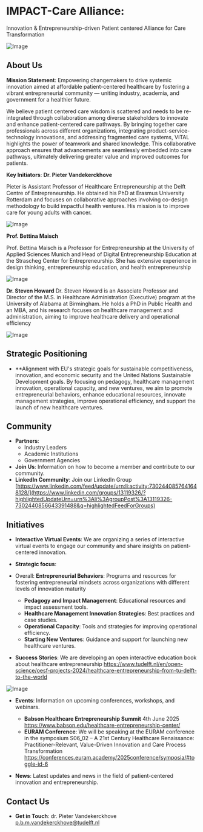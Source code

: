 # IMPACT-Care Alliance:
Innovation & Entrepreneurship-driven Patient centered Alliance for Care Transformation

![Image](https://github.com/user-attachments/assets/124ea39a-6faf-4c57-9f62-487abfe23f2a)

## About Us
**Mission Statement**: Empowering changemakers to drive systemic innovation aimed at affordable patient-centered healthcare by fostering a vibrant entrepreneurial community — uniting industry, academia, and government for a healthier future.

We believe patient centered care wisdom is scattered and needs to be re-integrated through collaboration among diverse stakeholders to innovate and enhance patient-centered care pathways. By bringing together care professionals across different organizations, integrating product-service-technology innovations, and addressing fragmented care systems, VITAL highlights the power of teamwork and shared knowledge. This collaborative approach ensures that advancements are seamlessly embedded into care pathways, ultimately delivering greater value and improved outcomes for patients.



**Key Initiators**:
**Dr. Pieter Vandekerckhove**

Pieter is Assistant Professor of Healthcare Entrepreneurship at the Delft Centre of Entrepreneurship. He obtained his PhD at Erasmus University Rotterdam and focuses on collaborative approaches involving co-design methodology to build impactful health ventures. His mission is to improve care for young adults with cancer.

![Image](https://github.com/user-attachments/assets/ea0e01fc-7ffe-42c1-8717-fc82188170ea)

**Prof. Bettina Maisch**

Prof. Bettina Maisch is a Professor for Entrepreneurship at the University of Applied Sciences Munich and Head of Digital Entrepreneurship Education at the Strascheg Center for Entrepreneurship. She has extensive experience in design thinking, entrepreneurship education, and health entrepreneurship

![Image](https://github.com/user-attachments/assets/093b3481-9e3a-4637-8763-626fd94ce760)

**Dr. Steven Howard**
Dr. Steven Howard is an Associate Professor and Director of the M.S. in Healthcare Administration (Executive) program at the University of Alabama at Birmingham. He holds a PhD in Public Health and an MBA, and his research focuses on healthcare management and administration, aiming to improve healthcare delivery and operational efficiency 

![Image](https://github.com/user-attachments/assets/d2946e7a-2946-486f-86d5-cb513b4bb1fa)


## Strategic Positioning
- **Alignment with EU's strategic goals for sustainable competitiveness, innovation, and economic security and the United Nations Sustainable Development goals. By focusing on pedagogy, healthcare management innovation, operational capacity, and new ventures, we aim to promote entrepreneurial behaviors, enhance educational resources, innovate management strategies, improve operational efficiency, and support the launch of new healthcare ventures.

## Community
- **Partners**:
  - Industry Leaders
  - Academic Institutions
  - Government Agencies
- **Join Us**: Information on how to become a member and contribute to our community.
- **LinkedIn Community**: Join our LinkedIn Group [https://www.linkedin.com/feed/update/urn:li:activity:7302440857641648128/](https://www.linkedin.com/groups/13119326/?highlightedUpdateUrn=urn%3Ali%3AgroupPost%3A13119326-7302440856643391488&q=highlightedFeedForGroups)

## Initiatives
- **Interactive Virtual Events**: We are organizing a series of interactive virtual events to engage our community and share insights on patient-centered innovation.

- **Strategic focus**:

- Overall: **Entrepreneurial Behaviors**: Programs and resources for fostering entrepreneurial mindsets across organizations with different levels of innovation maturity


  - **Pedagogy and Impact Management**: Educational resources and impact assessment tools.
  - **Healthcare Management Innovation Strategies**: Best practices and case studies.
  - **Operational Capacity**: Tools and strategies for improving operational efficiency.
  - **Starting New Ventures**: Guidance and support for launching new healthcare ventures.

- **Success Stories**: We are developing an open interactive education book about healthcare entrepreneurship https://www.tudelft.nl/en/open-science/oesf-projects-2024/healthcare-entrepreneurship-from-tu-delft-to-the-world

![Image](https://github.com/user-attachments/assets/dfcabfd7-8ea6-46ec-a1a6-748a02a4db4e)


- **Events**: Information on upcoming conferences, workshops, and webinars.
  - **Babson Healthcare Entrepreneurship Summit** 4th June 2025 https://www.babson.edu/healthcare-entrepreneurship-center/
  - **EURAM Conference**: We will be speaking at the EURAM conference in the symposium S06_02 – A 21st Century Healthcare Renaissance: Practitioner-Relevant, Value-Driven Innovation and Care Process Transformation https://conferences.euram.academy/2025conference/symposia/#toggle-id-6

- **News**: Latest updates and news in the field of patient-centered innovation and entrepreneurship.

## Contact Us
- **Get in Touch**: dr. Pieter Vandekerckhove p.b.m.vandekerckhove@tudelft.nl
